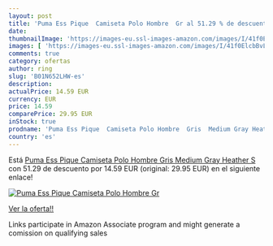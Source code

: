 ```yaml
---
layout: post
title: 'Puma Ess Pique  Camiseta Polo Hombre  Gr al 51.29 % de descuento'
date: 
thumbnailImage: 'https://images-eu.ssl-images-amazon.com/images/I/41f0ElcbBvL._SL200_.jpg'
images: [ 'https://images-eu.ssl-images-amazon.com/images/I/41f0ElcbBvL._SL200_.jpg' ]
comments: true
category: ofertas
author: ring
slug: 'B01N652LHW-es'
description:
actualPrice: 14.59 EUR
currency: EUR
price: 14.59
comparePrice: 29.95 EUR
inStock: true
prodname: 'Puma Ess Pique  Camiseta Polo Hombre  Gris  Medium Gray Heather   S'
country: 'es'
---
```


Está [Puma Ess Pique  Camiseta Polo Hombre  Gris  Medium Gray Heather   S](https://www.amazon.es/dp/B01N652LHW/?tag=tolees-21) con 51.29 de descuento por 14.59 EUR (original: 29.95 EUR) en el siguiente enlace!

[![Puma Ess Pique  Camiseta Polo Hombre  Gr](https://images-eu.ssl-images-amazon.com/images/I/41f0ElcbBvL._SL200_.jpg)](https://www.amazon.es/dp/B01N652LHW/?tag=tolees-21)

[Ver la oferta!!](https://www.amazon.es/dp/B01N652LHW/?tag=tolees-21)

Links participate in Amazon Associate program and might generate a comission on qualifying sales


